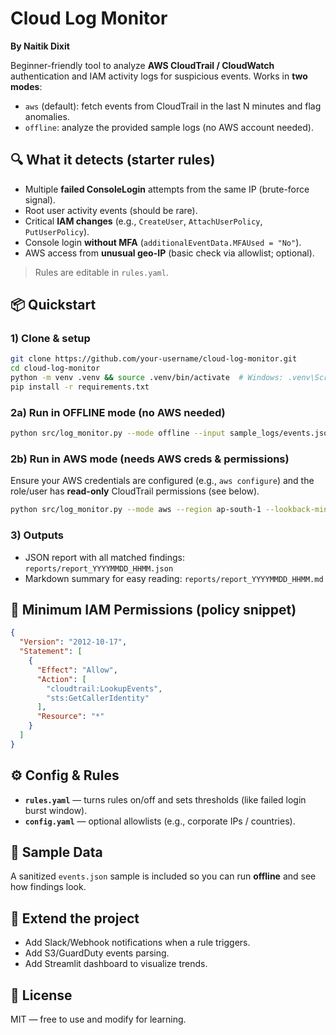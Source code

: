 # Cloud Log Monitor
**By Naitik Dixit**

Beginner-friendly tool to analyze **AWS CloudTrail / CloudWatch** authentication and IAM activity logs for suspicious events.
Works in **two modes**:
- `aws` (default): fetch events from CloudTrail in the last N minutes and flag anomalies.
- `offline`: analyze the provided sample logs (no AWS account needed).

## 🔍 What it detects (starter rules)
- Multiple **failed ConsoleLogin** attempts from the same IP (brute-force signal).
- Root user activity events (should be rare).
- Critical **IAM changes** (e.g., `CreateUser`, `AttachUserPolicy`, `PutUserPolicy`).
- Console login **without MFA** (`additionalEventData.MFAUsed = "No"`).
- AWS access from **unusual geo-IP** (basic check via allowlist; optional).

> Rules are editable in `rules.yaml`.

## 📦 Quickstart

### 1) Clone & setup
```bash
git clone https://github.com/your-username/cloud-log-monitor.git
cd cloud-log-monitor
python -m venv .venv && source .venv/bin/activate  # Windows: .venv\Scripts\activate
pip install -r requirements.txt
```

### 2a) Run in OFFLINE mode (no AWS needed)
```bash
python src/log_monitor.py --mode offline --input sample_logs/events.json --outdir reports
```

### 2b) Run in AWS mode (needs AWS creds & permissions)
Ensure your AWS credentials are configured (e.g., `aws configure`) and the role/user has **read-only** CloudTrail permissions (see below).

```bash
python src/log_monitor.py --mode aws --region ap-south-1 --lookback-min 60 --outdir reports
```

### 3) Outputs
- JSON report with all matched findings: `reports/report_YYYYMMDD_HHMM.json`
- Markdown summary for easy reading: `reports/report_YYYYMMDD_HHMM.md`

## 🔐 Minimum IAM Permissions (policy snippet)
```json
{
  "Version": "2012-10-17",
  "Statement": [
    {
      "Effect": "Allow",
      "Action": [
        "cloudtrail:LookupEvents",
        "sts:GetCallerIdentity"
      ],
      "Resource": "*"
    }
  ]
}
```

## ⚙️ Config & Rules
- **`rules.yaml`** — turns rules on/off and sets thresholds (like failed login burst window).
- **`config.yaml`** — optional allowlists (e.g., corporate IPs / countries).

## 🧪 Sample Data
A sanitized `events.json` sample is included so you can run **offline** and see how findings look.

## 🧰 Extend the project
- Add Slack/Webhook notifications when a rule triggers.
- Add S3/GuardDuty events parsing.
- Add Streamlit dashboard to visualize trends.

## 📄 License
MIT — free to use and modify for learning.
